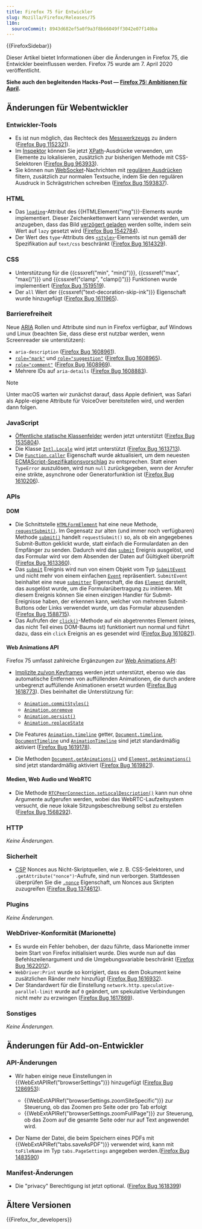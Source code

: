 ```yaml
---
title: Firefox 75 für Entwickler
slug: Mozilla/Firefox/Releases/75
l10n:
  sourceCommit: 8943d682ef5a0f9a3f8b66049ff3042e07f140ba
---
```


{{FirefoxSidebar}}

Dieser Artikel bietet Informationen über die Änderungen in Firefox 75, die Entwickler beeinflussen werden. Firefox 75 wurde am 7. April 2020 veröffentlicht.

**Siehe auch den begleitenden Hacks-Post — [Firefox 75: Ambitionen für April](https://hacks.mozilla.org/2020/04/firefox-75-ambitions-for-april/).**

## Änderungen für Webentwickler

### Entwickler-Tools

- Es ist nun möglich, das Rechteck des [Messwerkzeugs](https://firefox-source-docs.mozilla.org/devtools-user/measure_a_portion_of_the_page/index.html) zu ändern ([Firefox Bug 1152321](https://bugzil.la/1152321)).
- Im [Inspektor](https://firefox-source-docs.mozilla.org/devtools-user/page_inspector/index.html) können Sie jetzt [XPath](/de/docs/Web/XPath)-Ausdrücke verwenden, um Elemente zu lokalisieren, zusätzlich zur bisherigen Methode mit CSS-Selektoren ([Firefox Bug 963933](https://bugzil.la/963933)).
- Sie können nun [WebSocket](/de/docs/Web/API/WebSockets_API)-Nachrichten mit [regulären Ausdrücken](/de/docs/Web/JavaScript/Guide/Regular_expressions) filtern, zusätzlich zur normalen Textsuche, indem Sie den regulären Ausdruck in Schrägstrichen schreiben ([Firefox Bug 1593837](https://bugzil.la/1593837)).

### HTML

- Das [`loading`](/de/docs/Web/HTML/Element/img#loading)-Attribut des {{HTMLElement("img")}}-Elements wurde implementiert. Dieser Zeichenkettenwert kann verwendet werden, um anzugeben, dass das Bild [verzögert geladen](/de/docs/Web/Performance/Lazy_loading) werden sollte, indem sein Wert auf `lazy` gesetzt wird ([Firefox Bug 1542784](https://bugzil.la/1542784)).
- Der Wert des `type`-Attributs des [`<style>`](/de/docs/Web/HTML/Element/style)-Elements ist nun gemäß der Spezifikation auf `text/css` beschränkt ([Firefox Bug 1614329](https://bugzil.la/1614329)).

### CSS

- Unterstützung für die {{cssxref("min", "min()")}}, {{cssxref("max", "max()")}} und {{cssxref("clamp", "clamp()")}} Funktionen wurde implementiert ([Firefox Bug 1519519](https://bugzil.la/1519519)).
- Der `all` Wert der {{cssxref("text-decoration-skip-ink")}} Eigenschaft wurde hinzugefügt ([Firefox Bug 1611965](https://bugzil.la/1611965)).

### Barrierefreiheit

Neue [ARIA](/de/docs/Web/Accessibility/ARIA) Rollen und Attribute sind nun in Firefox verfügbar, auf Windows und Linux (beachten Sie, dass diese erst nutzbar werden, wenn Screenreader sie unterstützen):

- `aria-description` ([Firefox Bug 1608961](https://bugzil.la/1608961)).
- [`role="mark"`](/de/docs/Web/Accessibility/ARIA/Roles/mark_role) und [`role="suggestion"`](/de/docs/Web/Accessibility/ARIA/Roles/suggestion_role) ([Firefox Bug 1608965](https://bugzil.la/1608965)).
- [`role="comment"`](/de/docs/Web/Accessibility/ARIA/Roles/comment_role) ([Firefox Bug 1608969](https://bugzil.la/1608969)).
- Mehrere IDs auf `aria-details` ([Firefox Bug 1608883](https://bugzil.la/1608883)).

> [!NOTE]
> Unter macOS warten wir zunächst darauf, dass Apple definiert, was Safari als Apple-eigene Attribute für VoiceOver bereitstellen wird, und werden dann folgen.

### JavaScript

- [Öffentliche statische Klassenfelder](/de/docs/Web/JavaScript/Reference/Classes/static) werden jetzt unterstützt ([Firefox Bug 1535804](https://bugzil.la/1535804)).
- Die Klasse [`Intl.Locale`](/de/docs/Web/JavaScript/Reference/Global_Objects/Intl/Locale) wird jetzt unterstützt ([Firefox Bug 1613713](https://bugzil.la/1613713)).
- Die [`Function.caller`](/de/docs/Web/JavaScript/Reference/Global_Objects/Function/caller) Eigenschaft wurde aktualisiert, um dem neuesten [ECMAScript-Spezifikationsvorschlag](https://github.com/claudepache/es-legacy-function-reflection) zu entsprechen. Statt einen `TypeError` auszulösen, wird nun `null` zurückgegeben, wenn der Anrufer eine strikte, asynchrone oder Generatorfunktion ist ([Firefox Bug 1610206](https://bugzil.la/1610206)).

### APIs

#### DOM

- Die Schnittstelle [`HTMLFormElement`](/de/docs/Web/API/HTMLFormElement) hat eine neue Methode, [`requestSubmit()`](/de/docs/Web/API/HTMLFormElement/requestSubmit). Im Gegensatz zur alten (und immer noch verfügbaren) Methode [`submit()`](/de/docs/Web/API/HTMLFormElement/submit) handelt `requestSubmit()` so, als ob ein angegebenes Submit-Button geklickt wurde, statt einfach die Formulardaten an den Empfänger zu senden. Dadurch wird das [`submit`](/de/docs/Web/API/HTMLFormElement/submit_event) Ereignis ausgelöst, und das Formular wird vor dem Absenden der Daten auf Gültigkeit überprüft ([Firefox Bug 1613360](https://bugzil.la/1613360)).
- Das [`submit`](/de/docs/Web/API/HTMLFormElement/submit_event) Ereignis wird nun von einem Objekt vom Typ [`SubmitEvent`](/de/docs/Web/API/SubmitEvent) und nicht mehr von einem einfachen [`Event`](/de/docs/Web/API/Event) repräsentiert. `SubmitEvent` beinhaltet eine neue [`submitter`](/de/docs/Web/API/SubmitEvent/submitter) Eigenschaft, die das [`Element`](/de/docs/Web/API/Element) darstellt, das ausgelöst wurde, um die Formularübertragung zu initiieren. Mit diesem Ereignis können Sie einen einzigen Handler für Submit-Ereignisse haben, der erkennen kann, welcher von mehreren Submit-Buttons oder Links verwendet wurde, um das Formular abzusenden ([Firefox Bug 1588715](https://bugzil.la/1588715)).
- Das Aufrufen der [`click()`](/de/docs/Web/API/HTMLElement/click)-Methode auf ein abgetrenntes Element (eines, das nicht Teil eines DOM-Baums ist) funktioniert nun normal und führt dazu, dass ein `click` Ereignis an es gesendet wird ([Firefox Bug 1610821](https://bugzil.la/1610821)).

#### Web Animations API

Firefox 75 umfasst zahlreiche Ergänzungen zur [Web Animations API](/de/docs/Web/API/Web_Animations_API):

- [Implizite zu/von Keyframes](/de/docs/Web/API/Web_Animations_API/Keyframe_Formats#implicit_tofrom_keyframes) werden jetzt unterstützt, ebenso wie das automatische Entfernen von auffüllenden Animationen, die durch andere unbegrenzt auffüllende Animationen ersetzt wurden ([Firefox Bug 1618773](https://bugzil.la/1618773)). Dies beinhaltet die Unterstützung für:

  - [`Animation.commitStyles()`](/de/docs/Web/API/Animation/commitStyles)
  - [`Animation.onremove`](/de/docs/Web/API/Animation/remove_event)
  - [`Animation.persist()`](/de/docs/Web/API/Animation/persist)
  - [`Animation.replaceState`](/de/docs/Web/API/Animation/replaceState)

- Die Features [`Animation.timeline`](/de/docs/Web/API/Animation/timeline) getter, [`Document.timeline`](/de/docs/Web/API/Document/timeline), [`DocumentTimeline`](/de/docs/Web/API/DocumentTimeline) und [`AnimationTimeline`](/de/docs/Web/API/AnimationTimeline) sind jetzt standardmäßig aktiviert ([Firefox Bug 1619178](https://bugzil.la/1619178)).
- Die Methoden [`Document.getAnimations()`](/de/docs/Web/API/Document/getAnimations) und [`Element.getAnimations()`](/de/docs/Web/API/Element/getAnimations) sind jetzt standardmäßig aktiviert ([Firefox Bug 1619821](https://bugzil.la/1619821)).

#### Medien, Web Audio und WebRTC

- Die Methode [`RTCPeerConnection.setLocalDescription()`](/de/docs/Web/API/RTCPeerConnection/setLocalDescription) kann nun ohne Argumente aufgerufen werden, wobei das WebRTC-Laufzeitsystem versucht, die neue lokale Sitzungsbeschreibung selbst zu erstellen ([Firefox Bug 1568292](https://bugzil.la/1568292)).

### HTTP

_Keine Änderungen._

### Sicherheit

- [CSP](/de/docs/Web/HTTP/CSP) Nonces aus Nicht-Skriptquellen, wie z. B. CSS-Selektoren, und `.getAttribute("nonce")`-Aufrufe, sind nun verborgen. Stattdessen überprüfen Sie die [`.nonce`](/de/docs/Web/API/HTMLElement/nonce) Eigenschaft, um Nonces aus Skripten zuzugreifen ([Firefox Bug 1374612](https://bugzil.la/1374612)).

### Plugins

_Keine Änderungen._

### WebDriver-Konformität (Marionette)

- Es wurde ein Fehler behoben, der dazu führte, dass Marionette immer beim Start von Firefox initialisiert wurde. Dies wurde nun auf das Befehlszeilenargument und die Umgebungsvariable beschränkt ([Firefox Bug 1622012](https://bugzil.la/1622012)).
- `WebDriver:Print` wurde so korrigiert, dass es dem Dokument keine zusätzlichen Ränder mehr hinzufügt ([Firefox Bug 1616932](https://bugzil.la/1616932)).
- Der Standardwert für die Einstellung `network.http.speculative-parallel-limit` wurde auf `0` geändert, um spekulative Verbindungen nicht mehr zu erzwingen ([Firefox Bug 1617869](https://bugzil.la/1617869)).

### Sonstiges

_Keine Änderungen._

## Änderungen für Add-on-Entwickler

### API-Änderungen

- Wir haben einige neue Einstellungen in {{WebExtAPIRef("browserSettings")}} hinzugefügt ([Firefox Bug 1286953](https://bugzil.la/1286953)):

  - {{WebExtAPIRef("browserSettings.zoomSiteSpecific")}} zur Steuerung, ob das Zoomen pro Seite oder pro Tab erfolgt
  - {{WebExtAPIRef("browserSettings.zoomFullPage")}} zur Steuerung, ob das Zoom auf die gesamte Seite oder nur auf Text angewendet wird.

- Der Name der Datei, die beim Speichern eines PDFs mit {{WebExtAPIRef("tabs.saveAsPDF")}} verwendet wird, kann mit `toFileName` im Typ `tabs.PageSettings` angegeben werden.([Firefox Bug 1483590](https://bugzil.la/1483590))

### Manifest-Änderungen

- Die "privacy" Berechtigung ist jetzt optional. ([Firefox Bug 1618399](https://bugzil.la/1618399))

## Ältere Versionen

{{Firefox_for_developers}}
